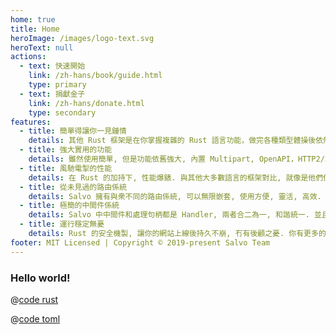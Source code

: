 ```yaml
---
home: true
title: Home
heroImage: /images/logo-text.svg
heroText: null
actions:
  - text: 快速開始
    link: /zh-hans/book/guide.html
    type: primary
  - text: 捐獻金子
    link: /zh-hans/donate.html
    type: secondary
features:
  - title: 簡單得讓你一見鍾情
    details: 其他 Rust 框架是在你掌握複雜的 Rust 語言功能，做完各種類型體操後依然通不能正常編譯， 而 Salvo 卻善解人意，不管是新手還是老司機都可以輕鬆駕馭.
  - title: 強大實用的功能
    details: 雖然使用簡單, 但是功能依舊強大, 內置 Multipart, OpenAPI，HTTP2/3, LetsEncrypt, 靈活的數據解析...等等實用功能.
  - title: 風馳電掣的性能
    details: 在 Rust 的加持下, 性能爆錶. 與其他大多數語言的框架對比, 就像是他們使著小手槍一槍一槍地打, 你直接就掏出了你的大機關槍持久輸出.
  - title: 從未見過的路由係統
    details: Salvo 擁有與衆不同的路由係統, 可以無限嵌套, 使用方便, 靈活, 高效. 你可以用各種姿勢隨心所欲地使用它, 想套就套，想去哪就去哪，帶給你前所未有的極緻快感. 
  - title: 極簡的中間件係統
    details: Salvo 中中間件和處理句柄都是 Handler, 兩者合二為一, 和諧統一. 並且官方提供豐富且靈活的中間件實現，滿足多z種應用場景需求.
  - title: 運行穩定無憂
    details: Rust 的安全機製, 讓你的網站上線後持久不崩, 冇有後顧之憂. 你有更多的時間享受幸福生活, 而不是啪啪啪地敲鍵盤搶救伺務器.
footer: MIT Licensed | Copyright © 2019-present Salvo Team
---
```


### Hello world!

<CodeGroup>
  <CodeGroupItem title="main.rs" active>
  
@[code rust](../../codes/hello/src/main.rs)

  </CodeGroupItem>
  <CodeGroupItem title="Cargo.toml">
  
@[code toml](../../codes/hello/Cargo.toml)

  </CodeGroupItem>
</CodeGroup>

